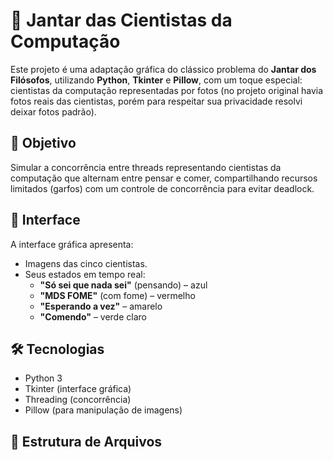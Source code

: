 # 🧠 Jantar das Cientistas da Computação

Este projeto é uma adaptação gráfica do clássico problema do **Jantar dos Filósofos**, utilizando **Python**, **Tkinter** e **Pillow**, com um toque especial: cientistas da computação representadas por fotos (no projeto original havia fotos reais das cientistas, porém para respeitar sua privacidade resolvi deixar fotos padrão).

## 🎯 Objetivo

Simular a concorrência entre threads representando cientistas da computação que alternam entre pensar e comer, compartilhando recursos limitados (garfos) com um controle de concorrência para evitar deadlock.

## 📸 Interface

A interface gráfica apresenta:
- Imagens das cinco cientistas.
- Seus estados em tempo real:
  - **"Só sei que nada sei"** (pensando) – azul
  - **"MDS FOME"** (com fome) – vermelho
  - **"Esperando a vez"** – amarelo
  - **"Comendo"** – verde claro

## 🛠️ Tecnologias

- Python 3
- Tkinter (interface gráfica)
- Threading (concorrência)
- Pillow (para manipulação de imagens)

## 📁 Estrutura de Arquivos

